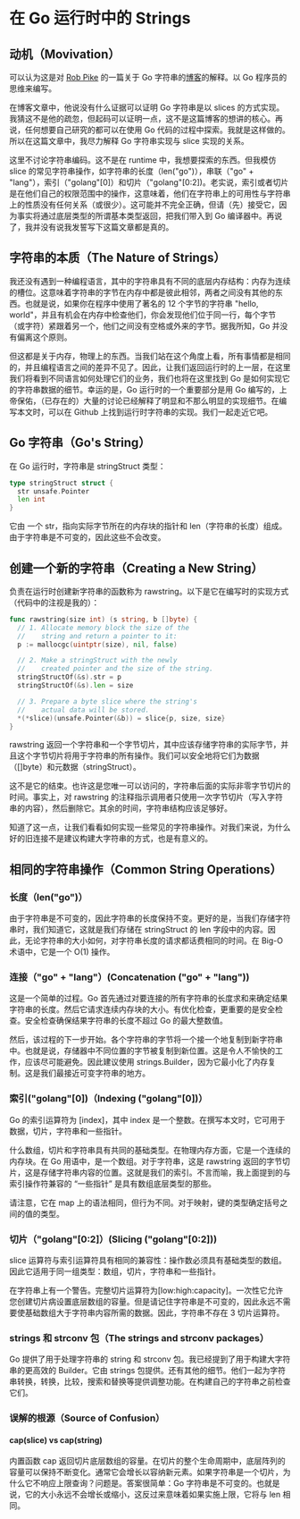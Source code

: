 # 在 Go 运行时中的 Strings

## 动机（Movivation）

可以认为这是对 [Rob Pike](https://ai.google/research/people/r) 的一篇关于 Go 字符串的[博客](https://blog.golang.org/strings)的解释。以 Go 程序员的思维来编写。

在博客文章中，他说没有什么证据可以证明 Go 字符串是以 slices 的方式实现。我猜这不是他的疏忽，但起码可以证明一点，这不是这篇博客的想讲的核心。再说，任何想要自己研究的都可以在使用 Go 代码的过程中探索。我就是这样做的。所以在这篇文章中，我尽力解释 Go 字符串实现与 slice 实现的关系。

这里不讨论字符串编码。这不是在 runtime 中，我想要探索的东西。但我模仿 slice 的常见字符串操作，如字符串的长度（len("go")），串联（"go" + "lang"），索引（"golang"[0]）和切片（"golang"[0:2])。老实说，索引或者切片是在他们自己的权限范围中的操作，这意味着，他们在字符串上的可用性与字符串上的性质没有任何关系（或很少）。这可能并不完全正确，但请（先）接受它，因为事实将通过底层类型的所谓基本类型返回，把我们带入到 Go 编译器中。再说了，我并没有说我发誓写下这篇文章都是真的。

## 字符串的本质（The Nature of Strings）

我还没有遇到一种编程语言，其中的字符串具有不同的底层内存结构：内存为连续的槽位。这意味着字符串的字节在内存中都是彼此相邻，两者之间没有其他的东西。也就是说，如果你在程序中使用了著名的 12 个字节的字符串 "hello, world"，并且有机会在内存中检查他们，你会发现他们位于同一行，每个字节（或字符）紧跟着另一个，他们之间没有空格或外来的字节。据我所知，Go 并没有偏离这个原则。

但这都是关于内存，物理上的东西。当我们站在这个角度上看，所有事情都是相同的，并且编程语言之间的差异不见了。因此，让我们返回运行时的上一层，在这里我们将看到不同语言如何处理它们的业务，我们也将在这里找到 Go 是如何实现它的字符串数据的细节。幸运的是，Go 运行时的一个重要部分是用 Go 编写的，上帝保佑，（已存在的）大量的讨论已经解释了明显和不那么明显的实现细节。在编写本文时，可以在 Github 上找到运行时字符串的实现。我们一起走近它吧。

## Go 字符串（Go's String）

在 Go 运行时，字符串是 stringStruct 类型：

```go
type stringStruct struct {
  str unsafe.Pointer
  len int
}
```

它由 一个 str，指向实际字节所在的内存块的指针和 len（字符串的长度）组成。由于字符串是不可变的，因此这些不会改变。

## 创建一个新的字符串（Creating a New String）

负责在运行时创建新字符串的函数称为 rawstring。以下是它在编写时的实现方式（代码中的注视是我的）：

```go
func rawstring(size int) (s string, b []byte) {
  // 1. Allocate memory block the size of the
  //    string and return a pointer to it:
  p := mallocgc(uintptr(size), nil, false)

  // 2. Make a stringStruct with the newly
  //    created pointer and the size of the string.
  stringStructOf(&s).str = p
  stringStructOf(&s).len = size

  // 3. Prepare a byte slice where the string's
  //    actual data will be stored.
  *(*slice)(unsafe.Pointer(&b)) = slice{p, size, size}
}
```

rawstring 返回一个字符串和一个字节切片，其中应该存储字符串的实际字节，并且这个字节切片将用于字符串的所有操作。我们可以安全地将它们为数据（[]byte）和元数据（stringStruct）。

这不是它的结束。也许这是您唯一可以访问的，字符串后面的实际非零字节切片的时间。事实上，对 rawstring 的注释指示调用者只使用一次字节切片（写入字符串的内容），然后删除它。其余的时间，字符串结构应该足够好。

知道了这一点，让我们看看如何实现一些常见的字符串操作。对我们来说，为什么好的旧连接不是建议构建大字符串的方式，也是有意义的。

## 相同的字符串操作（Common String Operations）

### 长度（len("go")）

由于字符串是不可变的，因此字符串的长度保持不变。更好的是，当我们存储字符串时，我们知道它，这就是我们存储在 stringStruct 的 len 字段中的内容。因此，无论字符串的大小如何，对字符串长度的请求都话费相同的时间。在 Big-O 术语中，它是一个 O(1) 操作。

### 连接（"go" + "lang"）(Concatenation ("go" + "lang"))

这是一个简单的过程。Go 首先通过对要连接的所有字符串的长度求和来确定结果字符串的长度。然后它请求连续内存块的大小。有优化检查，更重要的是安全检查。安全检查确保结果字符串的长度不超过 Go 的最大整数值。

然后，该过程的下一步开始。各个字符串的字节将一个接一个地复制到新字符串中。也就是说，存储器中不同位置的字节被复制到新位置。这是令人不愉快的工作，应该尽可能避免。因此建议使用 strings.Builder，因为它最小化了内存复制。这是我们最接近可变字符串的地方。

### 索引("golang"[0])（Indexing ("golang"[0])）

Go 的索引运算符为 [index]，其中 index 是一个整数。在撰写本文时，它可用于数据，切片，字符串和一些指针。

什么数组，切片和字符串具有共同的基础类型。在物理内存方面，它是一个连续的内存块。在 Go 用语中，是一个数组。对于字符串，这是 rawstring 返回的字节切片，这是存储字符串内容的位置。这就是我们的索引。不言而喻，我上面提到的与索引操作符兼容的 “一些指针” 是具有数组底层类型的那些。

请注意，它在 map 上的语法相同，但行为不同。对于映射，键的类型确定括号之间的值的类型。

### 切片（"golang"[0:2]）(Slicing ("golang"[0:2]))

slice 运算符与索引运算符具有相同的兼容性：操作数必须具有基础类型的数组。因此它适用于同一组类型：数组，切片，字符串和一些指针。

在字符串上有一个警告。完整切片运算符为[low:high:capacity]。一次性它允许您创建切片病设置底层数组的容量。但是请记住字符串是不可变的，因此永远不需要使基础数组大于字符串内容所需的数据。因此，字符串不存在 3 切片运算符。

### strings 和 strconv 包（The strings and strconv packages）

Go 提供了用于处理字符串的 string 和 strconv 包。我已经提到了用于构建大字符串的更高效的 Builder。它由 strings 包提供。还有其他的细节。他们一起为字符串转换，转换，比较，搜索和替换等提供调整功能。在构建自己的字符串之前检查它们。

### 误解的根源（Source of Confusion）

#### cap(slice) vs cap(string)

内置函数 cap 返回切片底层数组的容量。在切片的整个生命周期中，底层阵列的容量可以保持不断变化。通常它会增长以容纳新元素。如果字符串是一个切片，为什么它不响应上限查询？问题是。答案很简单：Go 字符串是不可变的。也就是说，它的大小永远不会增长或缩小，这反过来意味着如果实施上限，它将与 len 相同。


